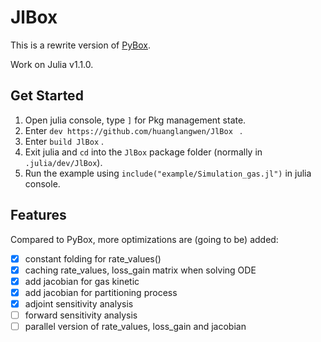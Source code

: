# JlBox

This is a rewrite version of [PyBox].

Work on Julia v1.1.0.

## Get Started
1. Open julia console, type `]` for Pkg management state.
2. Enter `dev https://github.com/huanglangwen/JlBox ` .
3. Enter `build JlBox` .
4. Exit julia and `cd` into the `JlBox` package folder (normally in `.julia/dev/JlBox`).
4. Run the example using `include("example/Simulation_gas.jl")` in julia console.

## Features
Compared to PyBox, more optimizations are (going to be) added:
- [x] constant folding for rate_values()
- [x] caching rate_values, loss_gain matrix when solving ODE
- [x] add jacobian for gas kinetic
- [x] add jacobian for partitioning process
- [x] adjoint sensitivity analysis
- [ ] forward sensitivity analysis
- [ ] parallel version of rate_values, loss_gain and jacobian

[PyBox]: https://github.com/loftytopping/PyBox
